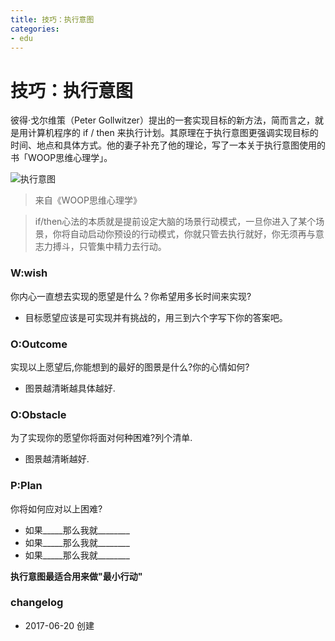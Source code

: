 ```yaml
---
title: 技巧：执行意图
categories: 
- edu
---
```


# 技巧：执行意图

彼得·戈尔维策（Peter Gollwitzer）提出的一套实现目标的新方法，简而言之，就是用计算机程序的 if / then 来执行计划。其原理在于执行意图更强调实现目标的时间、地点和具体方式。他的妻子补充了他的理论，写了一本关于执行意图使用的书「WOOP思维心理学」。

![执行意图](http://7xs0kh.com1.z0.glb.clouddn.com/%E6%89%A7%E8%A1%8C%E6%84%8F%E5%9B%BE.png)
>来自《WOOP思维心理学》

>if/then心法的本质就是提前设定大脑的场景行动模式，一旦你进入了某个场景，你将自动启动你预设的行动模式，你就只管去执行就好，你无须再与意志力搏斗，只管集中精力去行动。

### W:wish

你内心一直想去实现的愿望是什么？你希望用多长时间来实现?

- 目标愿望应该是可实现并有挑战的，用三到六个字写下你的答案吧。

### O:Outcome

实现以上愿望后,你能想到的最好的图景是什么?你的心情如何?

- 图景越清晰越具体越好.

### O:Obstacle

为了实现你的愿望你将面对何种困难?列个清单.

- 图景越清晰越好.

### P:Plan

你将如何应对以上困难?

- 如果_____那么我就________
- 如果_____那么我就________
- 如果_____那么我就________

**执行意图最适合用来做"最小行动"**

### changelog

- 2017-06-20 创建


